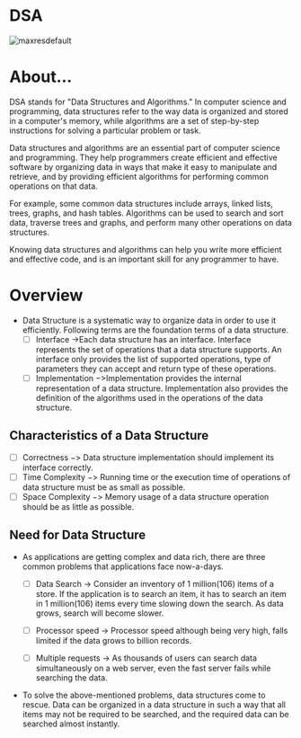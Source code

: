 # DSA

![maxresdefault](https://user-images.githubusercontent.com/70604119/236719179-35e83396-2c89-43d3-9ab7-8390ceb49ece.jpg)

<h1>About...</h1>
<p>
DSA stands for "Data Structures and Algorithms." In computer science and programming, data structures refer to the way data is organized and stored in a computer's memory, while algorithms are a set of step-by-step instructions for solving a particular problem or task.

Data structures and algorithms are an essential part of computer science and programming. They help programmers create efficient and effective software by organizing data in ways that make it easy to manipulate and retrieve, and by providing efficient algorithms for performing common operations on that data.

For example, some common data structures include arrays, linked lists, trees, graphs, and hash tables. Algorithms can be used to search and sort data, traverse trees and graphs, and perform many other operations on data structures.

Knowing data structures and algorithms can help you write more efficient and effective code, and is an important skill for any programmer to have.</p>

# Overview

- Data Structure is a systematic way to organize data in order to use it efficiently.   Following terms are the foundation terms of a data structure.
  - [ ] Interface ->Each data structure has an interface. Interface    represents the set of operations that a data structure supports. An interface only provides the list of supported operations, type of parameters they can accept and return type of these operations.
  - [ ] Implementation −>Implementation provides the internal representation of a data structure. Implementation also provides the definition of the algorithms used in the operations of the data structure.

## Characteristics of a Data Structure

  - [ ] Correctness −> Data structure implementation should implement its interface correctly.
  - [ ] Time Complexity −> Running time or the execution time of operations of data structure must be as small as possible.
  - [ ] Space Complexity −> Memory usage of a data structure operation should be as little as possible.

## Need for Data Structure

- As applications are getting complex and data rich, there are three common problems that applications face now-a-days.

  - [ ] Data Search -> Consider an inventory of 1 million(106) items of a store. If the application is to search an item, it has to search an item in 1 million(106) items every time slowing down the search. As data grows, search will become slower.

  - [ ] Processor speed -> Processor speed although being very high, falls limited if the data grows to billion records.

  - [ ] Multiple requests -> As thousands of users can search data simultaneously on a web server, even the fast server fails while searching the data.

- To solve the above-mentioned problems, data structures come to rescue. Data can be organized in a data structure in such a way that all items may not be required to be searched, and the required data can be searched almost instantly.